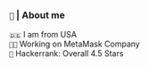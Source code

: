 <!-- 
  About me Section 
-->

<h3><code>👦</code> <b>|</b> About me</h3>

<code>🇩🇪</code> I am from USA <br>
<code>👨‍💻</code> Working on MetaMask Company <br>
<code>🥇</code> Hackerrank: Overall 4.5 Stars<br>

<!-- 
 Languages
-->


